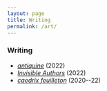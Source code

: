 ```yaml
---
layout: page
title: Writing
permalink: /art/
---
```


### Writing

- [*antiquine*](/assets/invisible-authors.pdf) (2022)
- [*Invisible Authors*](/assets/invisible-authors.pdf) (2022)
- [*caedrix feuilleton*](https://caedrix.tumblr.com/) (2020--22)
